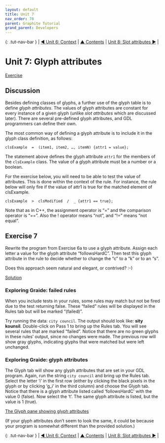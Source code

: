 ```yaml
---
layout: default
title: Unit 7
nav_order: 70
parent: Graphite Tutorial
grand_parent: Developers
---
```


{: .tut-nav-bar }
| [&#x25C0; Unit 6: Context](graide_tutorial6) | [&#x25B2; Contents](../graide_tutorial#contents) | [Unit 8: Slot attributes &#x25B6;](graide_tutorial8) |

# Unit 7: Glyph attributes

[Exercise](graide_tutorial7#exercise-7)

## Discussion

Besides defining classes of glyphs, a further use of the glyph table is to define _glyph attributes_. The values of glyph attributes are constant for every instance of a given glyph (unlike _slot attributes_ which are discussed later). There are several pre-defined glyph attributes, and GDL programmers can define their own.

The most common way of defining a glyph attribute is to include it in the glyph class definition, as follows:

```
clsExample  =  (item1, item2, …, itemN) {attr1 = value};
```

The statement above defines the glyph attribute `attr1` for the members of the `clsExample` class. The value of a glyph attribute must be a number or a boolean.

For the exercise below, you will need to be able to test the value of attributes. This is done within the context of the rule. For instance, the rule below will only fire if the value of attr1 is true for the matched element of clsExample.

```
clsExample  >  clsModified  /  _ {attr1 == true};
```

Note that as in C++, the assignment operator is “=” and the comparison operator is “==”. Also the ! operator means “not”, and “!=” means “not equal”.

## Exercise 7

Rewrite the program from Exercise 6a to use a glyph attribute. Assign each letter a value for the glyph attribute “followsHardC”. Then test this glyph attribute in the rule to decide whether to change the “c” to a “k” or to an “s”.

Does this approach seem natural and elegant, or contrived? :-)

[Solution](graphite_tut_solutions#exercise-7)

### Exploring Graide: failed rules

When you include tests in your rules, some rules may match but not be fired due to the test returning false. These “failed” rules will be displayed in the Rules tab but will be marked “(failed)”.

Try running the data: `city council`. The output should look like: **sity kounsil**. Double-click on Pass 1 to bring up the Rules tab. You will see several rules that are marked “failed”. Notice that there are no green glyphs in these rules’ output, since no changes were made. The previous row will show gray glyphs, indicating glyphs that were matched but were left unchanged.

### Exploring Graide: glyph attributes

The Glyph tab will show any glyph attributes that are set in your GDL program. Again, run the string `city council` and bring up the Rules tab. Select the letter ‘i’ in the first row (either by clicking the black pixels in the glyph or by clicking ‘g_i’ in the third column) and choose the Glyph tab. Notice that there is a glyph attribute listed called ‘followsHardC’ with the value 0 (false). Now select the ‘t’. The same glyph attribute is listed, but the value is 1 (true).

[The Glyph pane showing glyph attributes](graide7_1_glyphAttribute.png)

(If your glyph attributes don’t seem to look the same, it could be because your program is somewhat different than the provided solution.)

{: .tut-nav-bar }
| [&#x25C0; Unit 6: Context](graide_tutorial6) | [&#x25B2; Contents](../graide_tutorial#contents) | [Unit 8: Slot attributes &#x25B6;](graide_tutorial8) |

